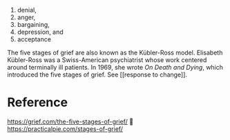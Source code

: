 1. denial, 
2. anger, 
3. bargaining, 
4. depression, and 
5. acceptance

The five stages of grief are also known as the Kübler-Ross model. Elisabeth Kübler-Ross was a Swiss-American psychiatrist whose work centered around terminally ill patients. In 1969, she wrote _On Death and Dying_, which introduced the five stages of grief.
See [[response to change]].
# Reference
https://grief.com/the-five-stages-of-grief/
🔗 https://practicalpie.com/stages-of-grief/